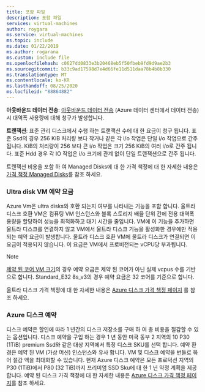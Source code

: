 ```yaml
---
title: 포함 파일
description: 포함 파일
services: virtual-machines
author: roygara
ms.service: virtual-machines
ms.topic: include
ms.date: 01/22/2019
ms.author: rogarana
ms.custom: include file
ms.openlocfilehash: c0627dd0833e3b20468eb5f50fbeb9fd9d9ae2b3
ms.sourcegitcommit: b33c9ad17598d7e4d66fe11d511daa78b4b8b330
ms.translationtype: MT
ms.contentlocale: ko-KR
ms.lasthandoff: 08/25/2020
ms.locfileid: "88864882"
---
```

**아웃바운드 데이터 전송**: [아웃바운드 데이터 전송](https://azure.microsoft.com/pricing/details/bandwidth/) (Azure 데이터 센터에서 데이터 전송) 시 대역폭 사용량에 대해 청구가 발생합니다.

**트랜잭션**: 표준 관리 디스크에서 수행 하는 트랜잭션 수에 대 한 요금이 청구 됩니다. 표준 Ssd의 경우 256 KiB 처리량 보다 작거나 같은 각 i/o 작업은 단일 i/o 작업으로 간주 됩니다. KiB의 처리량이 256 보다 큰 i/o 작업은 크기 256 KiB의 여러 i/o로 간주 됩니다. 표준 Hdd 경우 각 IO 작업은 i/o 크기에 관계 없이 단일 트랜잭션으로 간주 됩니다.

트랜잭션 비용을 포함 하 여 Managed Disks에 대 한 가격 책정에 대 한 자세한 내용은 [가격 책정 Managed Disks](https://azure.microsoft.com/pricing/details/managed-disks)를 참조 하세요.

### <a name="ultra-disk-vm-reservation-fee"></a>Ultra disk VM 예약 요금

Azure Vm은 ultra disks와 호환 되는지 여부를 나타내는 기능을 포함 합니다. 울트라 디스크 호환 VM은 컴퓨팅 VM 인스턴스와 블록 스토리지 배율 단위 간에 전용 대역폭 용량을 할당하여 성능을 최적화하고 대기 시간을 줄입니다. VM에 이 기능을 추가하면 울트라 디스크를 연결하지 않고 VM에서 울트라 디스크 기능을 활성화한 경우에만 적용되는 예약 요금이 발생합니다. 울트라 디스크 호환 VM에 울트라 디스크가 연결되면 이 요금이 적용되지 않습니다. 이 요금은 VM에서 프로비전되는 vCPU당 부과됩니다. 

> [!Note]
> [제약 된 코어 VM 크기](../articles/virtual-machines/constrained-vcpu.md)의 경우 예약 요금은 제약 된 코어가 아닌 실제 vcpus 수를 기반으로 합니다. Standard_E32 8s_v3의 경우 예약 요금은 32 코어를 기준으로 합니다. 

울트라 디스크 가격 책정에 대 한 자세한 내용은 [Azure 디스크 가격 책정 페이지](https://azure.microsoft.com/pricing/details/managed-disks/) 를 참조 하세요.

### <a name="azure-disk-reservation"></a>Azure 디스크 예약

디스크 예약은 할인에 따라 1 년간의 디스크 저장소를 구매 하 여 총 비용을 절감할 수 있는 옵션입니다. 디스크 예약을 구입 하는 경우 1 년 동안 미국 동부 2 지역의 10 P30 (1TiB) premium Ssd와 같은 대상 지역에서 특정 디스크 SKU를 선택 합니다. 예약 환경은 예약 된 VM (가상 머신) 인스턴스와 유사 합니다. VM 및 디스크 예약을 번들로 묶어 절감 액을 최대화할 수 있습니다. 현재 Azure 디스크 예약은 모든 프로덕션 지역의 P30 (1TiB)에서 P80 (32 TiB)까지 프리미엄 SSD Sku에 대 한 1 년 약정 계획을 제공 합니다. 예약 된 디스크 가격 책정에 대 한 자세한 내용은 [Azure 디스크 가격 책정 페이지](https://azure.microsoft.com/pricing/details/managed-disks/)를 참조 하세요.